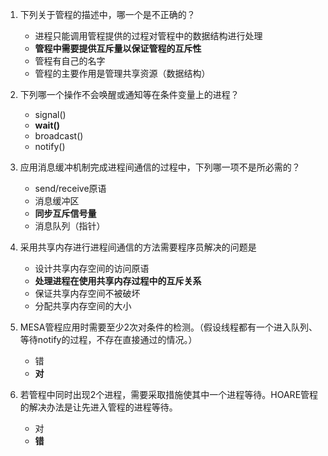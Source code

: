 1. 下列关于管程的描述中，哪一个是不正确的？
	* 进程只能调用管程提供的过程对管程中的数据结构进行处理
	* **管程中需要提供互斥量以保证管程的互斥性**
	* 管程有自己的名字
	* 管程的主要作用是管理共享资源（数据结构）


2. 下列哪一个操作不会唤醒或通知等在条件变量上的进程？
	* signal()
	* **wait()**
	* broadcast()
	* notify()

3. 应用消息缓冲机制完成进程间通信的过程中，下列哪一项不是所必需的？
	* send/receive原语
	* 消息缓冲区
	* **同步互斥信号量**
	* 消息队列（指针）


4. 采用共享内存进行进程间通信的方法需要程序员解决的问题是
	* 设计共享内存空间的访问原语
	* **处理进程在使用共享内存过程中的互斥关系**
	* 保证共享内存空间不被破坏
	* 分配共享内存空间的大小


5. MESA管程应用时需要至少2次对条件的检测。（假设线程都有一个进入队列、等待notify的过程，不存在直接通过的情况。）
	* 错
	* **对**

6. 若管程中同时出现2个进程，需要采取措施使其中一个进程等待。HOARE管程的解决办法是让先进入管程的进程等待。
	* 对
	* **错**
